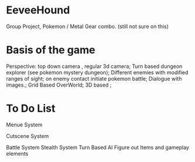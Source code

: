 EeveeHound
==========

Group Project, Pokemon / Metal Gear combo. (still not sure on this)

Basis of the game
=================

Perspective: top down camera , regular 3d camera;
Turn based dungeon explorer (see pokemon mystery dungeon);
Different enemies with modified ranges of sight;
on enemy contact initiate pokemon battle;
Dialogue with images.;
Grid Based OverWorld;
3D based ;

To Do List
==========
Menue System

Cutscene System

Battle System
Stealth System
Turn Based AI
Figure out Items and gameplay elements
